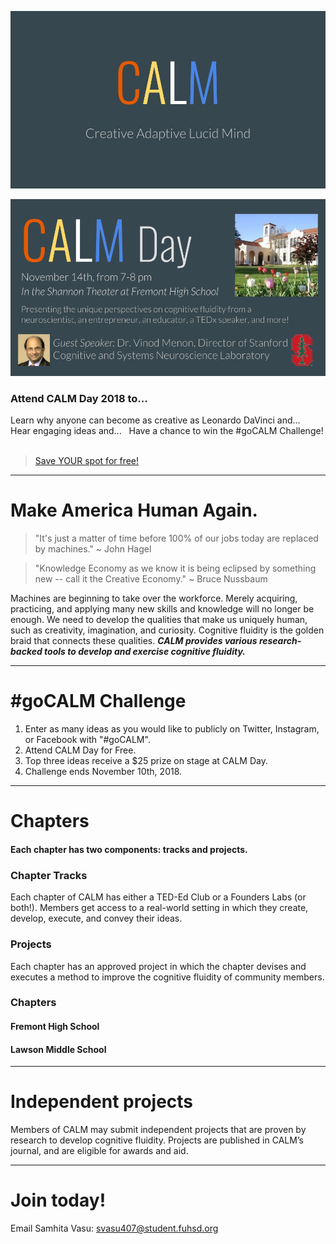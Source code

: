 ![](newCALMLogo.jpg)

![](CALMDay.png)

### Attend CALM Day 2018 to...
Learn why anyone can become as creative as Leonardo DaVinci and... 
&nbsp;
Hear engaging ideas and...
&nbsp;
Have a chance to win the #goCALM Challenge!
&nbsp;

> [Save YOUR spot for free!](https://www.eventbrite.com/e/calm-day-2018-tickets-52036495559?fbclid=IwAR2GwWtxIM44jifvNiULjS2LDz7umN1TDT81S5S3qO44BxGR2x9Hnpbprk0)

------
# Make America Human Again.
> "It's just a matter of time before 100% of our jobs today are replaced by machines."
  ~ John Hagel
  
> "Knowledge Economy as we know it is being eclipsed by something new -- call it the Creative Economy."
  ~ Bruce Nussbaum

Machines are beginning to take over the workforce. Merely acquiring, practicing, and applying many new skills and knowledge will no longer be enough. We need to develop the qualities that make us uniquely human, such as creativity, imagination, and curiosity. Cognitive fluidity is the golden braid that connects these qualities. ***CALM provides various research-backed tools to develop and exercise cognitive fluidity.***
&nbsp;

--------
# #goCALM Challenge
1. Enter as many ideas as you would like to publicly on Twitter, Instagram, or Facebook with "#goCALM".
2. Attend CALM Day for Free.
3. Top three ideas receive a $25 prize on stage at CALM Day.
4. Challenge ends November 10th, 2018.

--------
# Chapters
#### Each chapter has two components: tracks and projects. 
### Chapter Tracks
Each chapter of CALM has either a TED-Ed Club or a Founders Labs (or both!). Members get access to a real-world setting in which they create, develop, execute, and convey their ideas.
### Projects
Each chapter has an approved project in which the chapter devises and executes a method to improve the cognitive fluidity of community members. 
### Chapters
#### **Fremont High School**
#### **Lawson Middle School**

-------
# Independent projects
Members of CALM may submit independent projects that are proven by research to develop cognitive fluidity. Projects are published in CALM’s journal, and are eligible for awards and aid.
&nbsp;

-------
# Join today!
<!-- <form action="mailto:svasu407@student.fuhsd.org" method="post" enctype="text/plain">
Name:<br>
<input type="text" name="name"><br>
E-mail:<br>
<input type="text" name="mail"><br>
School:<br>
<input type="text" name="school"><br>
Grade:<br>
<input type="text" name="grade"><br>
Comment:<br>
<input type="text" name="comment" size="50"><br><br>
<input type="submit" value="Send">
<input type="reset" value="Reset">
</form> -->
Email Samhita Vasu: <a href="mailto:svasu407@student.fuhsd.org">svasu407@student.fuhsd.org</a>
&nbsp;
&nbsp;
<!-- This is Creative Adaptive Lucid Mind's new website. Here is the [old website](https://samhitavasu.github.io/gocalm.github.io). -->
